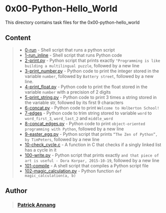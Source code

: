 # 0x00-Python-Hello_World

This directory contains task files for the 0x00-python-hello_world

## Content
> * [0-run](https://github.com/C-distin/alx-higher_level_programming/blob/main/0x00-python-hello_world/0-run) - Shell script that runs a python script
> * [1-run_inline](https://github.com/C-distin/alx-higher_level_programming/blob/main/0x00-python-hello_world/1-run_inline) - Shell script that runs Python code
> * [2-print.py](https://github.com/C-distin/alx-higher_level_programming/blob/main/0x00-python-hello_world/2-print.py) - Python script that prints exactly `"Programming is like building a multilingual puzzle`, followed by a new line
> * [3-print_number.py](https://github.com/C-distin/alx-higher_level_programming/blob/main/0x00-python-hello_world/3-print_number.py) -  Python code to print the integer stored in the variable `number`, followed by `Battery street`, followed by a new line.
> * [4-print_float.py](https://github.com/C-distin/alx-higher_level_programming/blob/main/0x00-python-hello_world/4-print_float.py) - Python code to print the float stored in the variable `number` with a precision of 2 digits
> * [5-print_string.py](https://github.com/C-distin/alx-higher_level_programming/blob/main/0x00-python-hello_world/5-print_string.py) - Python code to print 3 times a string stored in the variable str, followed by its first 9 characters
> * [6-concat.py](https://github.com/C-distin/alx-higher_level_programming/blob/main/0x00-python-hello_world/6-concat.py) - Python code to print `Welcome to Holberton School!`
> * [7-edges](https://github.com/C-distin/alx-higher_level_programming/blob/main/0x00-python-hello_world/7-edges.py) - Python code to trim string stored to variable `word` to `word_first_3`, `word_last_2` and `middle_word`
> * [8-concat_edges.py](https://github.com/C-distin/alx-higher_level_programming/blob/main/0x00-python-hello_world/8-concat_edges.py) - Python code to print `object-oriented programming with Python`, followed by a new line
> * [9-easter_egg.py](https://github.com/C-distin/alx-higher_level_programming/blob/main/0x00-python-hello_world/9-easter_egg.py) - Python script that prints `“The Zen of Python”, by TimPeters`, followed by a new line
> * [10-check_cycle.c](https://github.com/C-distin/alx-higher_level_programming/blob/main/0x00-python-hello_world/10-check_cycle.c) - A function in C that checks if a singly linked list has a cycle in it
> * [100-write.py](https://github.com/C-distin/alx-higher_level_programming/blob/main/0x00-python-hello_world/100-write.py) - Python script that prints exactly `and that piece of art is useful - Dora Korpar, 2015-10-19`, followed by a new line
> * [101-compile](https://github.com/C-distin/alx-higher_level_programming/blob/main/0x00-python-hello_world/101-compile) - A shell script that compiles a Python script file
> * [102-magic_calculation.py](https://github.com/C-distin/alx-higher_level_programming/blob/main/0x00-python-hello_world/102-magic_calculation.py) - Python function `def magic_calculation(a, b)`

## Author
> ### [Patrick Annang](https://github.com/C-distin)